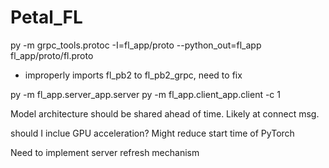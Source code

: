 # Petal_FL

py -m grpc_tools.protoc -I=fl_app/proto --python_out=fl_app fl_app/proto/fl.proto
- improperly imports fl_pb2 to fl_pb2_grpc, need to fix

py -m fl_app.server_app.server
py -m fl_app.client_app.client -c 1 

Model architecture should be shared ahead of time. Likely at connect msg.

should I inclue GPU acceleration? Might reduce start time of PyTorch

Need to implement server refresh mechanism